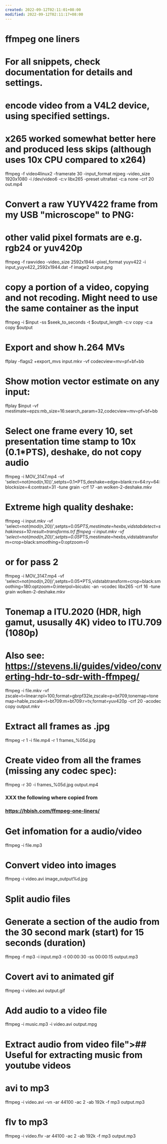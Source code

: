```yaml
---
created: 2022-09-12T02:11:01+08:00
modified: 2022-09-12T02:11:17+08:00
---
```


# ffmpeg one liners

# For all snippets, check documentation for details and settings.

# encode video from a V4L2 device, using specified settings.
# x265 worked somewhat better here and produced less skips (although uses 10x CPU compared to x264)
ffmpeg -f video4linux2 -framerate 30 -input_format mjpeg -video_size 1920x1080 -i /dev/video6 -c:v libx265 -preset ultrafast -c:a none -crf 20 out.mp4

# Convert a raw YUYV422 frame from my USB "microscope" to PNG:
# other valid pixel formats are e.g. rgb24 or yuv420p
ffmpeg -f rawvideo -video_size 2592x1944 -pixel_format yuyv422 -i input_yuyv422_2592x1944.dat -f image2 output.png

# copy a portion of a video, copying and not recoding. Might need to use the same container as the input
ffmpeg -i $input -ss $seek_to_seconds -t $output_length -c:v copy -c:a copy $output

# Export and show h.264 MVs
ffplay -flags2 +export_mvs input.mkv -vf codecview=mv=pf+bf+bb

# Show motion vector estimate on any input:
ffplay $input -vf mestimate=epzs:mb_size=16:search_param=32,codecview=mv=pf+bf+bb

# Select one frame every 10, set presentation time stamp to 10x (0.1*PTS), deshake, do not copy audio
ffmpeg -i MOV_3147.mp4 -vf 'select=not(mod(n\,10))',setpts=0.1*PTS,deshake=edge=blank:rx=64:ry=64:blocksize=4:contrast=31 -tune grain -crf 17 -an wolken-2-deshake.mkv

# Extreme high quality deshake:
ffmpeg -i input.mkv -vf 'select=not(mod(n\,20))',setpts=0.05*PTS,mestimate=hexbs,vidstabdetect=shakiness=10:result=transforms.trf
ffmpeg -i input.mkv -vf 'select=not(mod(n\,20))',setpts=0.05*PTS,mestimate=hexbs,vidstabtransform=crop=black:smoothing=0:optzoom=0
# or for pass 2
ffmpeg -i MOV_3147.mp4 -vf 'select=not(mod(n\,20))',setpts=0.05*PTS,vidstabtransform=crop=black:smoothing=180:optzoom=0:interpol=bicubic -an -vcodec libx265 -crf 16 -tune grain wolken-2-deshake.mkv

# Tonemap a ITU.2020 (HDR, high gamut, ususally 4K) video to ITU.709 (1080p)
# Also see: https://stevens.li/guides/video/converting-hdr-to-sdr-with-ffmpeg/
ffmpeg -i file.mkv -vf zscale=t=linear:npl=100,format=gbrpf32le,zscale=p=bt709,tonemap=tonemap=hable,zscale=t=bt709:m=bt709:r=tv,format=yuv420p -crf 20 -acodec copy output.mkv

# Extract all frames as <pattern>.jpg
ffmpeg -r 1 -i file.mp4 -r 1 frames_%05d.jpg

# Create video from all the frames (missing any codec spec):
ffmpeg -r 30 -i frames_%05d.jpg output.mp4

### XXX the following where copied from
###     https://hbish.com/ffmpeg-one-liners/
# Get infomation for a audio/video
ffmpeg -i file.mp3

# Convert video into images
ffmpeg -i video.avi image_output%d.jpg

# Split audio files
# Generate a section of the audio from the 30 second mark (start) for 15 seconds (duration)
ffmpeg -f mp3 -i input.mp3 -t 00:00:30 -ss 00:00:15 output.mp3

# Covert avi to animated gif
ffmpeg -i video.avi output.gif

# Add audio to a video file
ffmpeg -i music.mp3 -i video.avi output.mpg

# Extract audio from video file"&gt;## Useful for extracting music from youtube videos
# avi to mp3
ffmpeg -i video.avi -vn -ar 44100 -ac 2 -ab 192k -f mp3 output.mp3

# flv to mp3
ffmpeg -i video.flv -ar 44100 -ac 2 -ab 192k -f mp3 output.mp3
